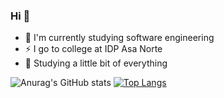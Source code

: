 ### Hi 👋
- 🔭 I'm currently studying software engineering
- ⚡ I go to college at IDP Asa Norte
- 👾 Studying a little bit of everything

![Anurag's GitHub stats](https://github-readme-stats.vercel.app/api?username=Jtavora&show_icons=true&theme=highcontrast)
[![Top Langs](https://github-readme-stats.vercel.app/api/top-langs/?username=Jtavora&layout=donut)](https://github.com/anuraghazra/github-readme-stats)
